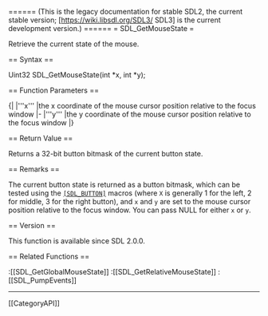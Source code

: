 ====== (This is the legacy documentation for stable SDL2, the current stable version; [https://wiki.libsdl.org/SDL3/ SDL3] is the current development version.) ======
= SDL_GetMouseState =

Retrieve the current state of the mouse.

== Syntax ==

<syntaxhighlight lang='c'>
Uint32 SDL_GetMouseState(int *x, int *y);
</syntaxhighlight>

== Function Parameters ==

{|
|'''x'''
|the x coordinate of the mouse cursor position relative to the focus window
|-
|'''y'''
|the y coordinate of the mouse cursor position relative to the focus window
|}

== Return Value ==

Returns a 32-bit button bitmask of the current button state.

== Remarks ==

The current button state is returned as a button bitmask, which can be
tested using the <code>[[SDL_BUTTON]](X)</code> macros (where
<code>X</code> is generally 1 for the left, 2 for middle, 3 for the right
button), and <code>x</code> and <code>y</code> are set to the mouse cursor
position relative to the focus window. You can pass NULL for either
<code>x</code> or <code>y</code>.

== Version ==

This function is available since SDL 2.0.0.

== Related Functions ==

:[[SDL_GetGlobalMouseState]]
:[[SDL_GetRelativeMouseState]]
:[[SDL_PumpEvents]]

----
[[CategoryAPI]]


